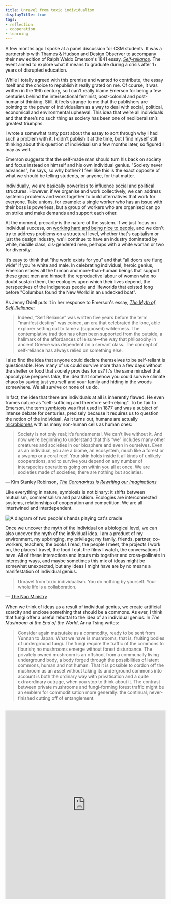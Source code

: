 ```yaml
---
title: Unravel from toxic individualism
displayTitle: true
tags: 
- reflection
- cooperation
- learning
---
```


A few months ago I spoke at a panel discussion for CSM students. It was a partnership with Thames & Hudson and Design Observer to accompany their new edition of Ralph Waldo Emerson's 1841 essay, [*Self-reliance*](https://archive.vcu.edu/english/engweb/transcendentalism/authors/emerson/essays/selfreliance.html). The event aimed to explore what it means to graduate during a crisis after 1+ years of disrupted education. 

While I totally agreed with this premise and wanted to contribute, the essay itself and the choice to republish it really grated on me. Of course, it was written in the 19th century, so I can't really blame Emerson for being a few centuries behind the intersectional feminist, post-colonial and post-humanist thinking. Still, it feels strange to me that the publishers are pointing to the power of individualism as a way to deal with social, political, economical and environmental upheaval. This idea that we’re all individuals and that there’s no such thing as society has been one of neoliberalism’s greatest triumphs.

I wrote a somewhat ranty post about the essay to sort through why I had such a problem with it. I didn't publish it at the time, but I find myself still thinking about this question of individualism a few months later, so figured I may as well.

<!-- more -->

Emerson suggests that the self-made man should turn his back on society and focus instead on himself and his own individual genius. "Society never advances", he says, so why bother? I feel like this is the exact opposite of what we should be telling students, or anyone, for that matter. 

Individually, we are basically powerless to influence social and political structures. However, if we organise and work collectively, we can address systemic problems and work together to build alternatives that work for everyone. Take unions, for example: a single worker who has an issue with their boss is powerless, but a group of workers who are organised can go on strike and make demands and support each other.

At the moment, precarity is the nature of the system. If we just focus on individual success, on [working hard and being nice to people](https://www.google.com/search?q=work+hard+and+be+nice+to+people&source=lnms&tbm=isch&sa=X&ved=2ahUKEwiVgNm219jyAhWJJMAKHcEwA9MQ_AUoAnoECAEQBA&biw=1440&bih=770&dpr=2), and we don't try to address problems on a structural level, whether that's capitalism or just the design industry, we'll continue to have an industry dominated by white, middle class, cis-gendered men, perhaps with a white woman or two for diversity.

It’s easy to think that “the world exists for you” and that “all doors are flung wide” if you’re white and male. In celebrating individual, heroic genius, Emerson erases all the human and more-than-human beings that support these great men and himself: the reproductive labour of women who no doubt sustain them, the ecologies upon which their lives depend, the perspectives of the Indigenous people and lifeworlds that existed long before "Columbus found the New World in an undecked boat".

As Jenny Odell puts it in her response to Emerson's essay, [*The Myth of Self-Reliance*](https://www.theparisreview.org/blog/2020/01/15/the-myth-of-self-reliance/):

> Indeed, “Self Reliance” was written five years before the term “manifest destiny” was coined, an era that celebrated the lone, able explorer setting out to tame a (supposed) wilderness. The contemplative tradition has often been supported from the outside, a hallmark of the affordances of leisure—the way that philosophy in ancient Greece was dependent on a servant class. The concept of self-reliance has always relied on something else.

I also find the idea that anyone could declare themselves to be self-reliant is questionable. How many of us could survive more than a few days without the shelter or food that society provides for us? It's the same mindset that apocalypse preppers take, the idea that somehow you could survive climate chaos by saving just yourself and your family and hiding in the woods somewhere. We all survive or none of us do.

In fact, the idea that there are individuals at all is inherently flawed. He even frames nature as "self-sufficing and therefore self-relying". To be fair to Emerson, the term *[symbiosis](https://en.wikipedia.org/wiki/Symbiosis)* was first used in 1877 and was a subject of intense debate for centuries, precisely because it requires us to question the notion of the individual. As it turns out, humans are actually [microbiomes](https://en.wikipedia.org/wiki/Human_microbiome) with as many non-human cells as human ones:

> Society is not only real; it’s fundamental. We can’t live without it. And now we’re beginning to understand that this “we” includes many other creatures and societies in our biosphere and even in ourselves. Even as an individual, you are a biome, an ecosystem, much like a forest or a swamp or a coral reef. Your skin holds inside it all kinds of unlikely cooperations, and to survive you depend on any number of interspecies operations going on within you all at once. We are societies made of societies; there are nothing but societies.

— Kim Stanley Robinson, [*The Coronavirus is Rewriting our Imaginations*](https://www.newyorker.com/culture/annals-of-inquiry/the-coronavirus-and-our-future)

Like everything in nature, symbiosis is not binary: it shifts between mutualism, commensalism and parasitism. Ecologies are interconnected systems, relationships of cooperation and competition. We are all intertwined and interdependent.

![A diagram of two people's hands playing cat's cradle](https://d2w9rnfcy7mm78.cloudfront.net/12999126/original_19dc6b05653d2dd4a9c97daf94f09714.png?1630325873?bc=0)

Once we uncover the myth of the individual on a biological level, we can also uncover the myth of the individual idea. I am a product of my environment, my upbringing, my privilege; my family, friends, partner, co-workers, teachers; the books I read, the people I meet, the projects I work on, the places I travel, the food I eat, the films I watch, the conversations I have. All of these interactions and inputs mix together and cross-pollinate in interesting ways, and maybe sometimes this mix of ideas might be somewhat unexpected, but any ideas I might have are by no means a manifestation of individual genius.

> Unravel from toxic individualism. You do nothing by yourself. Your whole life is a collaboration.

— [The Nap Ministry](https://twitter.com/TheNapMinistry/status/1421815061023178752)

When we think of ideas as a result of individual genius, we create artificial scarcity and enclose something that should be a commons. As ever, I think that fungi offer a useful rebuttal to the idea of an individual genius. In *The Mushroom at the End of the World*, Anna Tsing writes:

> Consider again matsutake as a commodity, ready to be sent from Yunnan to Japan. What we have is mushrooms, that is, fruiting bodies of underground fungi. The fungi require the traffic of the commons to flourish; no mushrooms emerge without forest disturbance. The privately owned mushroom is an offshoot from a communally living underground body, a body forged through the possibilities of latent commons, human and not human. That it is possible to cordon off the mushroom as an asset without taking its underground commons into account is both the ordinary way with privatisation and a quite extraordinary outrage, when you stop to think about it. The contrast between private mushrooms and fungi-forming forest traffic might be an emblem for commoditisation more generally: the continual, never-finished cutting off of entanglement.
<br>
<iframe style="border:none;" width="100%" height="590" src="https://www.are.na/gemma-copeland/conversation-pieces/embed" title="Conversation Pieces”"></iframe>